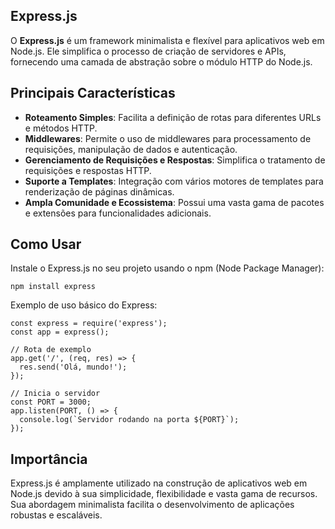 ## Express.js

O **Express.js** é um framework minimalista e flexível para aplicativos web em Node.js. Ele simplifica o processo de criação de servidores e APIs, fornecendo uma camada de abstração sobre o módulo HTTP do Node.js.

## Principais Características
* **Roteamento Simples**: Facilita a definição de rotas para diferentes URLs e métodos HTTP.
* **Middlewares**: Permite o uso de middlewares para processamento de requisições, manipulação de dados e autenticação.
* **Gerenciamento de Requisições e Respostas**: Simplifica o tratamento de requisições e respostas HTTP.
* **Suporte a Templates**: Integração com vários motores de templates para renderização de páginas dinâmicas.
* **Ampla Comunidade e Ecossistema**: Possui uma vasta gama de pacotes e extensões para funcionalidades adicionais.

## Como Usar
Instale o Express.js no seu projeto usando o npm (Node Package Manager):

~~~
npm install express
~~~

Exemplo de uso básico do Express:

~~~
const express = require('express');
const app = express();

// Rota de exemplo
app.get('/', (req, res) => {
  res.send('Olá, mundo!');
});

// Inicia o servidor
const PORT = 3000;
app.listen(PORT, () => {
  console.log(`Servidor rodando na porta ${PORT}`);
});
~~~

## Importância

Express.js é amplamente utilizado na construção de aplicativos web em Node.js devido à sua simplicidade, flexibilidade e vasta gama de recursos. Sua abordagem minimalista facilita o desenvolvimento de aplicações robustas e escaláveis.